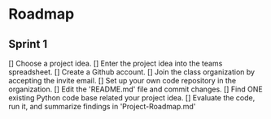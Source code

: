 # Roadmap
## Sprint 1
[] Choose a project idea.
[] Enter the project idea into the teams spreadsheet.
[] Create a Github account.
[] Join the class organization by accepting the invite email.
[] Set up your own code repository in the organization.
[] Edit the 'README.md' file and commit changes.
[] Find ONE existing Python code base related your project idea.
[] Evaluate the code, run it, and summarize findings in 'Project-Roadmap.md'
